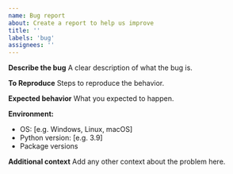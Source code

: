 ```yaml
---
name: Bug report
about: Create a report to help us improve
title: ''
labels: 'bug'
assignees: ''
---
```


**Describe the bug**
A clear description of what the bug is.

**To Reproduce**
Steps to reproduce the behavior.

**Expected behavior**
What you expected to happen.

**Environment:**
- OS: [e.g. Windows, Linux, macOS]
- Python version: [e.g. 3.9]
- Package versions

**Additional context**
Add any other context about the problem here.
